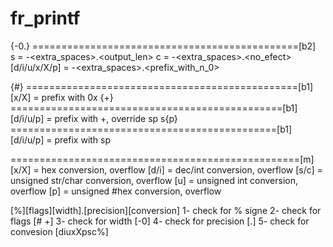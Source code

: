 # fr_printf

{-0.} ==============================================[b2] <br>
s = -<extra_spaces>.<output_len>
c = -<extra_spaces>.<no_efect>
[d/i/u/x/X/p] = -<extra_spaces>.<prefix_with_n_0>


{#}  ===============================================[b1]
[x/X] = prefix with 0x
{+}  ===============================================[b1]
[d/i/u/p] = prefix with +, override sp
s{p}  ==============================================[b1]
[d/i/u/p] = prefix with sp


==================================================[m]
[x/X] = hex conversion, overflow
[d/i] = dec/int conversion, overflow
[s/c] = unsigned str/char conversion, overflow
[u] = unsigned int conversion, overflow
[p] = unsigned #hex conversion, overflow


[%][flags][width].[precision][conversion]
1- check for % signe
2- check for flags [# +]
3- check for width [-0]
4- check for precision [.]
5- check for convesion [diuxXpsc%]
